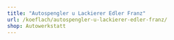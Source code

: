 ```yaml
---
title: "Autospengler u Lackierer Edler Franz"
url: /koeflach/autospengler-u-lackierer-edler-franz/
shop: Autowerkstatt
---
```

